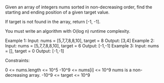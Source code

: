 Given an array of integers nums sorted in non-decreasing order, find the
starting and ending position of a given target value.

If target is not found in the array, return [-1, -1].

You must write an algorithm with O(log n) runtime complexity.


Example 1:
Input: nums = [5,7,7,8,8,10], target = 8
Output: [3,4]
Example 2:
Input: nums = [5,7,7,8,8,10], target = 6
Output: [-1,-1]
Example 3:
Input: nums = [], target = 0
Output: [-1,-1]


Constraints:


0 <= nums.length <= 10^5
-10^9 <= nums[i] <= 10^9
nums is a non-decreasing array.
-10^9 <= target <= 10^9




